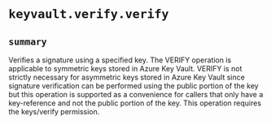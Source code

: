 # `keyvault.verify.verify`

## `summary`
Verifies a signature using a specified key. The VERIFY operation is applicable to symmetric keys stored in Azure Key Vault. VERIFY is not strictly necessary for asymmetric keys stored in Azure Key Vault since signature verification can be performed using the public portion of the key but this operation is supported as a convenience for callers that only have a key-reference and not the public portion of the key. This operation requires the keys/verify permission.


